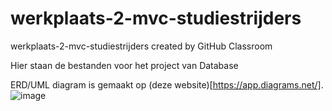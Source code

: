 # werkplaats-2-mvc-studiestrijders
werkplaats-2-mvc-studiestrijders created by GitHub Classroom

Hier staan de bestanden voor het project van Database

ERD/UML diagram is gemaakt op (deze website)[https://app.diagrams.net/].
![image](https://cdn.discordapp.com/attachments/583019820707086336/1047605642711531620/image.png "instructies")